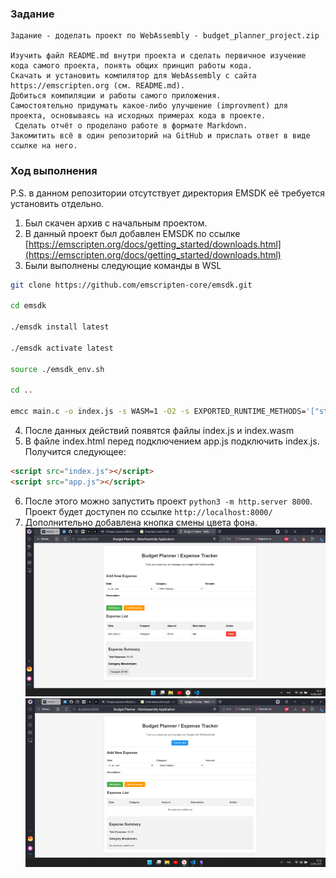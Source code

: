 ### Задание
```
Задание - доделать проект по WebAssembly - budget_planner_project.zip

Изучить файл README.md внутри проекта и сделать первичное изучение кода самого проекта, понять общих принцип работы кода.
Скачать и установить компилятор для WebAssembly с сайта https://emscripten.org (см. README.md).
Добиться компиляции и работы самого приложения.
Самостоятельно придумать какое-либо улучшение (improvment) для проекта, основываясь на исходных примерах кода в проекте.
 Сделать отчёт о проделано работе в формате Markdown.
Закомитить всё в один репозиторий на GitHub и прислать ответ в виде ссылке на него.
```

### Ход выполнения
P.S. в данном репозитории отсутствует директория EMSDK её требуется установить отдельно.
1. Был скачен архив с начальным проектом.
2. В данный проект был добавлен EMSDK по ссылке </br>
[https://emscripten.org/docs/getting_started/downloads.html](https://emscripten.org/docs/getting_started/downloads.html)
3. Были выполнены следующие команды в WSL
```bash
git clone https://github.com/emscripten-core/emsdk.git

cd emsdk

./emsdk install latest

./emsdk activate latest

source ./emsdk_env.sh

cd ..

emcc main.c -o index.js -s WASM=1 -O2 -s EXPORTED_RUNTIME_METHODS='["stringToUTF8","UTF8ToString"]' -s EXPORTED_FUNCTIONS='["_main","_jsAddExpense","_jsDeleteExpense","_jsClearAllExpenses","_jsGetTotalExpenses","_jsGetExpenseCount","_jsGetCategoryCount","_getExpenseJSON","_getCategoryTotalJSON","_freeMemory","_malloc","_free"]' --shell-file index.html -s ALLOW_MEMORY_GROWTH=1
```
4. После данных действий появятся файлы index.js и index.wasm
5. В файле index.html перед подключением app.js подключить index.js. </br>
Получится следующее:
```html
<script src="index.js"></script>
<script src="app.js"></script>
```
6. После этого можно запустить проект `python3 -m http.server 8000`. </br>
Проект будет доступен по ссылке `http://localhost:8000/`
7. Дополнительно добавлена кнопка смены цвета фона.
![alt text](image.png)
![alt text](image-1.png)